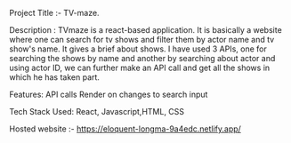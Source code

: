 Project Title :- TV-maze.

Description :
TVmaze is a react-based application. It is basically a website where one can search for tv shows and filter them by actor name and tv show's name.
It gives a brief about shows.
I have used 3 APIs, one for searching the shows by name and another by searching about actor and using actor ID, we can further make an API call and get all the shows in which he has taken part.

Features:
API calls
Render on changes to search input

Tech Stack Used: 
React, Javascript,HTML, CSS

Hosted website :- https://eloquent-longma-9a4edc.netlify.app/
